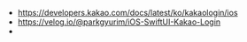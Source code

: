 - https://developers.kakao.com/docs/latest/ko/kakaologin/ios
- https://velog.io/@parkgyurim/iOS-SwiftUI-Kakao-Login
-